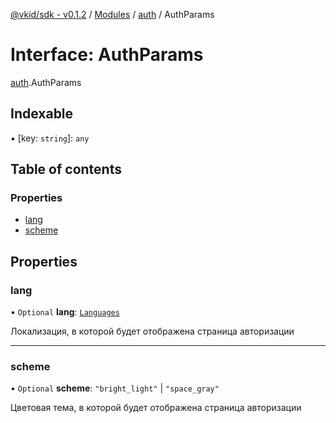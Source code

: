 [@vkid/sdk - v0.1.2](../README.md) / [Modules](../modules.md) / [auth](../modules/auth.md) / AuthParams

# Interface: AuthParams

[auth](../modules/auth.md).AuthParams

## Indexable

▪ [key: `string`]: `any`

## Table of contents

### Properties

- [lang](auth.AuthParams.md#lang)
- [scheme](auth.AuthParams.md#scheme)

## Properties

### lang

• `Optional` **lang**: [`Languages`](../enums/types.Languages.md)

Локализация, в которой будет отображена страница авторизации

___

### scheme

• `Optional` **scheme**: ``"bright_light"`` \| ``"space_gray"``

Цветовая тема, в которой будет отображена страница авторизации
